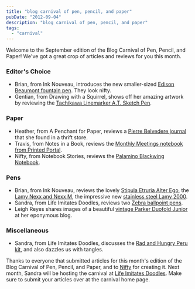 ```yaml
---
title: "blog carnival of pen, pencil, and paper"
pubDate: "2012-09-04"
description: "blog carnival of pen, pencil, and paper"
tags:
  - "carnival"
---
```


Welcome to the September edition of the Blog Carnival of Pen, Pencil, and Paper! We've got a great crop of articles and reviews for you this month.

### **Editor's Choice**

- Brian, from Ink Nouveau, introduces the new smaller-sized [Edison Beaumont fountain pen](http://www.inknouveau.com/2012/08/introducing-edison-beaumont.html). They look nifty.
- Gentian, from Drawing with a Squirrel, shows off her amazing artwork by reviewing the [Tachikawa Linemarker A.T. Sketch Pen](http://www.gentianosman.com/2012/08/tachikawa-linemarker-at-sketch-pen.html).

### **Paper**

- Heather, from A Penchant for Paper, reviews a [Pierre Belvedere journal](http://apenchantforpaper.blogspot.ca/2012/08/thrift-store-journal-from-pierre.html) that she found in a thrift store.
- Travis, from Notes in a Book, reviews the [Monthly Meetings notebook from Printed Portal](http://notesinabook.wordpress.com/2012/08/20/monthly-meetings-notebook-from-printed-portal/).
- Nifty, from Notebook Stories, reviews the [Palamino Blackwing Notebook](http://www.notebookstories.com/2012/08/21/review-giveaway-palomino-blackwing-sketchbook/).

### **Pens**

- Brian, from Ink Nouveau, reviews the lovely [Stipula Etruria Alter Ego](http://www.inknouveau.com/2012/08/wed-review-stipula-etruria-alter-ego.html), the [Lamy Nexx and Nexx M](http://www.inknouveau.com/2012/08/wed-review-stipula-etruria-alter-ego.html), the impressive new [stainless steel Lamy 2000](http://www.inknouveau.com/2012/08/wed-review-stainless-steel-lamy-2000.html).
- Sandra, from Life Imitates Doodles, reviews two [Zebra ballpoint pens](http://lifeimitatesdoodles.blogspot.ca/2012/08/review-of-zebra-z-mulsion-ex-zebra-z.html).
- Leigh Reyes shares images of a beautiful [vintage Parker Duofold Junior](http://www.leighreyes.com/?p=3824) at her eponymous blog.

### **Miscellaneous**

- Sandra, from Life Imitates Doodles, discusses the [Rad and Hungry Peru kit](http://lifeimitatesdoodles.blogspot.ca/2012/08/new-tangle-pattern-ww-and-review-of-rad.html), and also dazzles us with tangles.

Thanks to everyone that submitted articles for this month's edition of the Blog Carnival of Pen, Pencil, and Paper, and to [Nifty](http://www.notebookstories.com/) for creating it. Next month, Sandra will be hosting the carnival at [Life Imitates Doodles](http://lifeimitatesdoodles.blogspot.com/). Make sure to submit your articles over at the carnival home page.

